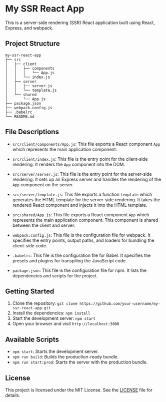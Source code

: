 # My SSR React App

This is a server-side rendering (SSR) React application built using React, Express, and webpack.

## Project Structure

```
my-ssr-react-app
├── src
│   ├── client
│   │   ├── components
│   │   │   └── App.js
│   │   └── index.js
│   ├── server
│   │   ├── server.js
│   │   └── template.js
│   └── shared
│       └── App.js
├── package.json
├── webpack.config.js
├── .babelrc
└── README.md
```

## File Descriptions

- `src/client/components/App.js`: This file exports a React component `App` which represents the main application component.

- `src/client/index.js`: This file is the entry point for the client-side rendering. It renders the `App` component into the DOM.

- `src/server/server.js`: This file is the entry point for the server-side rendering. It sets up an Express server and handles the rendering of the `App` component on the server.

- `src/server/template.js`: This file exports a function `template` which generates the HTML template for the server-side rendering. It takes the rendered React component and injects it into the HTML template.

- `src/shared/App.js`: This file exports a React component `App` which represents the main application component. This component is shared between the client and server.

- `webpack.config.js`: This file is the configuration file for webpack. It specifies the entry points, output paths, and loaders for bundling the client-side code.

- `.babelrc`: This file is the configuration file for Babel. It specifies the presets and plugins for transpiling the JavaScript code.

- `package.json`: This file is the configuration file for npm. It lists the dependencies and scripts for the project.

## Getting Started

1. Clone the repository: `git clone https://github.com/your-username/my-ssr-react-app.git`
2. Install the dependencies: `npm install`
3. Start the development server: `npm start`
4. Open your browser and visit `http://localhost:3000`

## Available Scripts

- `npm start`: Starts the development server.
- `npm run build`: Builds the production-ready bundle.
- `npm run start:prod`: Starts the server with the production bundle.

## License

This project is licensed under the MIT License. See the [LICENSE](LICENSE) file for details.